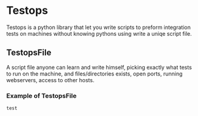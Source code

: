 # Testops

Testops is a python library that let you write scripts to preform integration tests on machines without knowing pythons using write a uniqe script file.

## TestopsFile
A script file anyone can learn and write himself, picking exactly what tests to run on the machine, and files/directories exists, open ports, running webservers, access to other hosts.

### Example of TestopsFile
``` test ```
